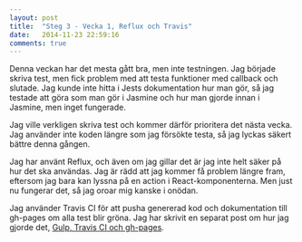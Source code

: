 ```yaml
---
layout: post
title:  "Steg 3 - Vecka 1, Reflux och Travis"
date:   2014-11-23 22:59:16
comments: true
---
```


Denna veckan har det mesta gått bra, men inte testningen. Jag började skriva
test, men fick problem med att testa funktioner med callback och slutade. Jag
kunde inte hitta i Jests dokumentation hur man gör, så jag testade att göra som
man gör i Jasmine och hur man gjorde innan i Jasmine, men inget fungerade.

Jag ville verkligen skriva test och kommer därför prioritera det nästa vecka. Jag
använder inte koden längre som jag försökte testa, så jag lyckas säkert bättre
denna gången.

Jag har använt Reflux, och även om jag gillar det är jag inte helt säker på hur
det ska användas. Jag är rädd att jag kommer få problem längre fram, eftersom
jag bara kan lyssna på en action i React-komponenterna. Men just nu fungerar det,
så jag oroar mig kanske i onödan.

Jag använder Travis CI för att pusha genererad kod och dokumentation till gh-pages
om alla test blir gröna. Jag har skrivit en separat post om hur jag gjorde det,
[Gulp, Travis CI och gh-pages](http://klamby.com/2014/11/23/gulp-travis-gh-pages/).
